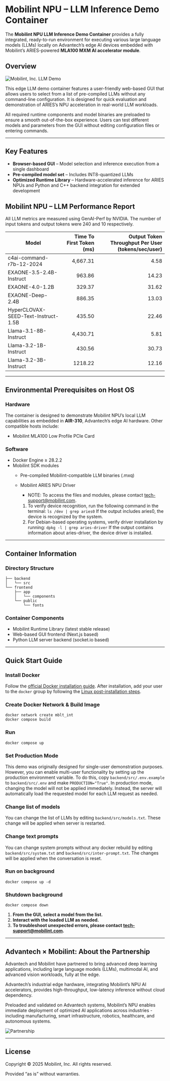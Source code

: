 # Mobilint NPU – LLM Inference Demo Container

The **Mobilint NPU LLM Inference Demo Container** provides a fully integrated, ready-to-run environment for executing various large language models (LLMs) locally on Advantech’s edge AI devices embedded with Mobilint’s ARIES-powered **MLA100 MXM AI accelerator module**.

## Overview

![Mobilint, Inc. LLM Demo](demo.gif)

This edge LLM demo container features a user-friendly web-based GUI that allows users to select from a list of pre-compiled LLMs without any command-line configuration. It is designed for quick evaluation and demonstration of ARIES’s NPU acceleration in real-world LLM workloads.

All required runtime components and model binaries are preloaded to ensure a smooth out-of-the-box experience. Users can test different models and parameters from the GUI without editing configuration files or entering commands.

---

## Key Features

- **Browser-based GUI** – Model selection and inference execution from a single dashboard
- **Pre-compiled model set** – Includes INT8-quantized LLMs
- **Optimized Runtime Library** – Hardware-accelerated inference for ARIES NPUs and Python and C++ backend integration for extended development

## Mobilint NPU – LLM Performance Report

All LLM metrics are measured using GenAI-Perf by NVIDIA.
The number of input tokens and output tokens were 240 and 10 respectively.

| Model | Time To First Token (ms) | Output Token Throughput Per User (tokens/sec/user) |
|-------|-------------------------:|---------------------------------------------------:|
| c4ai-command-r7b-12-2024            | 4,667.31 | 4.58  |
| EXAONE-3.5-2.4B-Instruct            | 963.86   | 14.23 |
| EXAONE-4.0-1.2B                     | 329.37   | 31.62 |
| EXAONE-Deep-2.4B                    | 886.35   | 13.03 |
| HyperCLOVAX-SEED-Text-Instruct-1.5B | 435.50   | 22.46 |
| Llama-3.1-8B-Instruct               | 4,430.71 | 5.81  |
| Llama-3.2-1B-Instruct               | 430.56   | 30.73 |
| Llama-3.2-3B-Instruct               | 1218.22  | 12.16 |

---

## Environmental Prerequisites on Host OS

### Hardware

The container is designed to demonstrate Mobilint NPU’s local LLM capabilities as embedded in **AIR-310**, Advantech’s edge AI hardware. Other compatible hosts include:

- Mobilint MLA100 Low Profile PCIe Card

### Software

- Docker Engine ≥ 28.2.2
- Mobilint SDK modules
    - Pre-compiled Mobilint-compatible LLM binaries (.mxq)
    - Mobilint ARIES NPU Driver
        - NOTE: To access the files and modules, please contact [tech-support@mobilint.com](mailto:tech-support@mobilint.com).
        
        1. To verify device recognition, run the following command in the terminal:
        `ls /dev | grep aries0`
        If the output includes aries0, the device is recognized by the system.
        2. For Debian-based operating systems, verify driver installation by running:
        `dpkg -l | grep aries-driver`
        If the output contains information about aries-driver, the device driver is installed.
        

---

## Container Information

### Directory Structure

```
├── backend
│   └── src
└── frontend
    ├── app
    │   └── components
    └── public
        └── fonts
```

### Container Components

- Mobilint Runtime Library (latest stable release)
- Web-based GUI frontend (Next.js based)
- Python LLM server backend (socket.io based)

---

## Quick Start Guide

### Install Docker

Follow the [official Docker installation guide](https://docs.docker.com/engine/install/ubuntu/).
After installation, add your user to the `docker` group by following the [Linux post-installation steps](https://docs.docker.com/engine/install/linux-postinstall/).

### Create Docker Network & Build Image

```shell
docker network create mblt_int
docker compose build
```

### Run

```shell
docker compose up
```

### Set Production Mode

This demo was originally designed for single-user demonstration purposes.
However, you can enable multi-user functionality by setting up the production environment variable.
To do this, copy `backend/src/.env.example` to `backend/src/.env` and make `PRODUCTION="True"`.
In production mode, changing the model will not be applied immediately. Instead, the server will automatically load the requested model for each LLM request as needed.

### Change list of models

You can change the list of LLMs by editing `backend/src/models.txt`. These change will be applied when server is restarted.

### Change text prompts

You can change system prompts without any docker rebuild by editing `backend/src/system.txt` and `backend/src/inter-prompt.txt`. The changes will be applied when the conversation is reset.

### Run on background

```shell
docker compose up -d
```

### Shutdown background

```shell
docker compose down
```

1. **From the GUI, select a model from the list.**
2. **Interact with the loaded LLM as needed.**
3. **To troubleshoot unexpected errors, please contact [tech-support@mobilint.com](mailto:tech-support@mobilint.com).**

---

## Advantech × Mobilint: About the Partnership

Advantech and Mobilint have partnered to bring advanced deep learning applications, including large language models (LLMs), multimodal AI, and advanced vision workloads, fully at the edge.

Advantech’s industrial edge hardware, integrating Mobilint’s NPU AI accelerators, provides high-throughput, low-latency inference without cloud dependency.

Preloaded and validated on Advantech systems, Mobilint’s NPU enables immediate deployment of optimized AI applications across industries - including manufacturing, smart infrastructure, robotics, healthcare, and autonomous systems.

![Partnership](partnership.jpg)

---

## License

Copyright © 2025 Mobilint, Inc. All rights reserved.

Provided “as is” without warranties.

